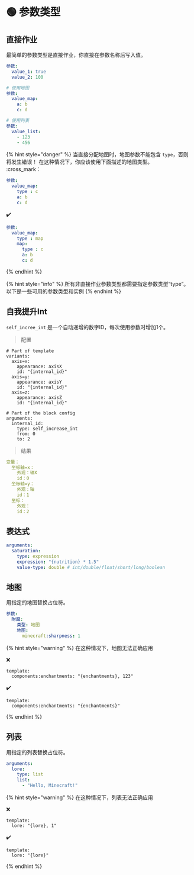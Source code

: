 # 🟢 参数类型

## 直接作业

最简单的参数类型是直接作业，你直接在参数名称后写入值。

```yaml
参数:
  value_1: true
  value_2: 100

# 使用地图
参数:
  value_map:
    a: b
    c: d

# 使用列表
参数:
  value_list:
    - 123
    - 456
```

{% hint style="danger" %}
当直接分配地图时，地图参数不能包含 `type`，否则将发生错误！ 在这种情况下，你应该使用下面描述的地图类型。\
:cross_mark：

```yaml
参数:
  value_map:
    type : c
    a: b
    c: d
```

✔️

```yaml
参数:
  value_map:
    type : map
    map:
      type : c
      a: b
      c: d
```

{% endhint %}

{% hint style="info" %}
所有非直接作业参数类型都需要指定参数类型“type”。 以下是一些可用的参数类型和实例
{% endhint %}

## 自我提升Int

`self_incree_int` 是一个自动递增的数字ID，每次使用参数时增加1个。

> 配置

<pre class="language-yaml"><code class="lang-yaml"># Part of template
variants:
  axis=x:
    appearance: axisX
    id: "{internal_id}"
  axis=y:
    appearance: axisY
    id: "{internal_id}"
  axis=z:
    appearance: axisZ
    id: "{internal_id}"
<strong>
</strong># Part of the block config
arguments:
  internal_id:
    type: self_increase_int
    from: 0
    to: 2
</code></pre>

> 结果

```yaml
变量：
  坐标轴=x：
    外观：轴X
    id：0
  坐标轴=y：
    外观：轴
    id：1
  坐标：
    外观：
    id：2
```

## 表达式

```yaml
arguments:
  saturation:
    type: expression
    expression: "{nutrition} * 1.5"
    value-type: double # int/double/float/short/long/boolean
```

## 地图

用指定的地图替换占位符。

```yaml
参数:
  附魔:
    类型: 地图
    地图:
      minecraft:sharpness: 1
```

{% hint style="warning" %}
在这种情况下，地图无法正确应用

❌️

```
template:
  components:enchantments: "{enchantments}, 123"
```

✔️

```
template:
  components:enchantments: "{enchantments}"
```

{% endhint %}

## 列表

用指定的列表替换占位符。

```yaml
arguments:
  lore:
    type: list
    list:
      - "Hello, Minecraft!"
```

{% hint style="warning" %}
在这种情况下，列表无法正确应用

❌️

```
template:
  lore: "{lore}, 1"
```

✔️

```
template:
  lore: "{lore}"
```

{% endhint %}
